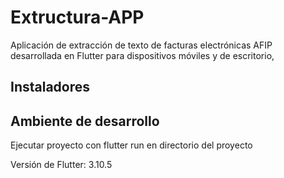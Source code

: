 # Extructura-APP

Aplicación de extracción de texto de facturas electrónicas AFIP desarrollada en Flutter para dispositivos móviles y de escritorio, 

## Instaladores

## Ambiente de desarrollo

Ejecutar proyecto con flutter run en directorio del proyecto

Versión de Flutter: 3.10.5


